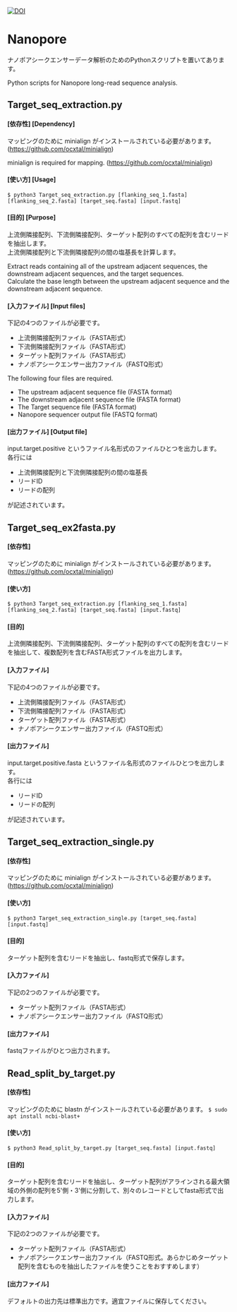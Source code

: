 [![DOI](https://zenodo.org/badge/130974926.svg)](https://zenodo.org/badge/latestdoi/664611010)
# Nanopore
ナノポアシークエンサーデータ解析のためのPythonスクリプトを置いてあります。

Python scripts for Nanopore long-read sequence analysis. 

## Target_seq_extraction.py

#### [依存性] [Dependency]
マッピングのために minialign がインストールされている必要があります。(https://github.com/ocxtal/minialign)

minialign is required for mapping. (https://github.com/ocxtal/minialign)

#### [使い方] [Usage]  
```$ python3 Target_seq_extraction.py [flanking_seq_1.fasta] [flanking_seq_2.fasta] [target_seq.fasta] [input.fastq]```

#### [目的] [Purpose]
上流側隣接配列、下流側隣接配列、ターゲット配列のすべての配列を含むリードを抽出します。  
上流側隣接配列と下流側隣接配列の間の塩基長を計算します。

Extract reads containing all of the upstream adjacent sequences, the downstream adjacent sequences, and the target sequences.  
Calculate the base length between the upstream adjacent sequence and the downstream adjacent sequence.

#### [入力ファイル] [Input files]
下記の4つのファイルが必要です。  
- 上流側隣接配列ファイル（FASTA形式）
- 下流側隣接配列ファイル（FASTA形式）
- ターゲット配列ファイル（FASTA形式）
- ナノポアシークエンサー出力ファイル（FASTQ形式）

The following four files are required.  
- The upstream adjacent sequence file (FASTA format)
- The downstream adjacent sequence file (FASTA format)
- The Target sequence file (FASTA format)
- Nanopore sequencer output file (FASTQ format)

#### [出力ファイル] [Output file]
input.target.positive というファイル名形式のファイルひとつを出力します。  
各行には  
- 上流側隣接配列と下流側隣接配列の間の塩基長
- リードID
- リードの配列

が記述されています。

## Target_seq_ex2fasta.py

#### [依存性]
マッピングのために minialign がインストールされている必要があります。(https://github.com/ocxtal/minialign)

#### [使い方]  
```$ python3 Target_seq_extraction.py [flanking_seq_1.fasta] [flanking_seq_2.fasta] [target_seq.fasta] [input.fastq]```

#### [目的]
上流側隣接配列、下流側隣接配列、ターゲット配列のすべての配列を含むリードを抽出して、複数配列を含むFASTA形式ファイルを出力します。  

#### [入力ファイル]
下記の4つのファイルが必要です。  
- 上流側隣接配列ファイル（FASTA形式）
- 下流側隣接配列ファイル（FASTA形式）
- ターゲット配列ファイル（FASTA形式）
- ナノポアシークエンサー出力ファイル（FASTQ形式）

#### [出力ファイル]
input.target.positive.fasta というファイル名形式のファイルひとつを出力します。  
各行には  
- リードID
- リードの配列

が記述されています。

## Target_seq_extraction_single.py

#### [依存性]
マッピングのために minialign がインストールされている必要があります。(https://github.com/ocxtal/minialign)

#### [使い方]  
```$ python3 Target_seq_extraction_single.py [target_seq.fasta] [input.fastq]```

#### [目的]
ターゲット配列を含むリードを抽出し、fastq形式で保存します。

#### [入力ファイル]
下記の2つのファイルが必要です。
- ターゲット配列ファイル（FASTA形式）
- ナノポアシークエンサー出力ファイル（FASTQ形式）

#### [出力ファイル]
fastqファイルがひとつ出力されます。

## Read_split_by_target.py

#### [依存性]
マッピングのために blastn がインストールされている必要があります。
```$ sudo apt install ncbi-blast+```

#### [使い方]  
```$ python3 Read_split_by_target.py [target_seq.fasta] [input.fastq]```

#### [目的]
ターゲット配列を含むリードを抽出し、ターゲット配列がアラインされる最大領域の外側の配列を5'側・3'側に分割して、別々のレコードとしてfasta形式で出力します。

#### [入力ファイル]
下記の2つのファイルが必要です。
- ターゲット配列ファイル（FASTA形式）
- ナノポアシークエンサー出力ファイル（FASTQ形式。あらかじめターゲット配列を含むものを抽出したファイルを使うことをおすすめします）

#### [出力ファイル]
デフォルトの出力先は標準出力です。適宜ファイルに保存してください。

